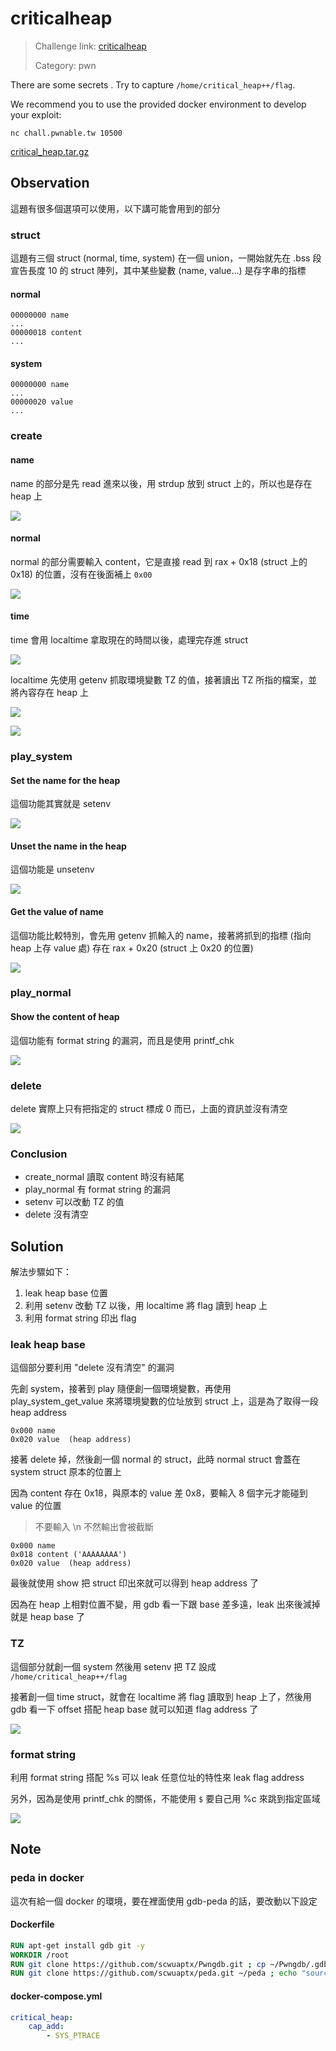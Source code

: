 # criticalheap

> Challenge link: [criticalheap](https://pwnable.tw/challenge/#8)
>
> Category: pwn

There are some secrets . Try to capture `/home/critical_heap++/flag`.

We recommend you to use the provided docker environment to develop your exploit:

`nc chall.pwnable.tw 10500`

[critical_heap.tar.gz](https://pwnable.tw/static/chall/critical_heap.tar.gz)

## Observation

這題有很多個選項可以使用，以下講可能會用到的部分

### struct

這題有三個 struct (normal, time, system) 在一個 union，一開始就先在 .bss 段宣告長度 10 的 struct 陣列，其中某些變數 (name, value...) 是存字串的指標

#### normal

```
00000000 name
...
00000018 content
...
```

#### system

```
00000000 name
...
00000020 value
...
```

### create

#### name

name 的部分是先 read 進來以後，用 strdup 放到 struct 上的，所以也是存在 heap 上

![](https://lh3.googleusercontent.com/HRioEtgDubcktNh_fYUY7wU3B97Fhl0N1s_WlziejzYyus1q4n7EOJBMOBYxLH0V0GCDLMOT0Pl9AmmwCNQrr1A6H8xP5g2yT8G3ydgiDkL4OEbt8V-RKgXAhObyCN4wH1400x7kEevBWC7-jb_MVFsXpOY6JNb9dZ9a8Hy7rvnBGx-Y81hJ3Xit91ZcBn6vycAdHBqoS8oXfvRLdyfMdsr7zDaua8HLcBeXV-rUZZxTRLtaAGmQmLN5bME5crfzlYW8qqtdULA-OY9XY_A7eQ09ERImmK2UAw5_guRQNw5NBjakI9QAPkRAiw4SeG0UULshVV9RJ_QFSPd9543hbXYU34Ce58SzhLzAGl-cyG7HRWO4_idvRYGNd-Sp_kV2WM7Q8DkxTusVHPKoEIlUFOn_HR9uN4DYwJSLj3n9CZc_Ih-eKD7g_CXMUVORWrgz6MW5fIVkc76Yhojc0i3reMe4CYu16BEnd7yHsSMsU6LL63s_Tnfrh7gncvVxJ_U8OBMAot5BwAhpaH6ep4HaY9CsrPbO2K9wqNUwhMPWMZkbER1cHYtpTel_J-lu4vTIXNls2CdtvxvWhu6X1l6zOau5ChFA8EP_X278Gw=w1276-h268-no)

#### normal

normal 的部分需要輸入 content，它是直接 read 到 rax + 0x18 (struct 上的 0x18) 的位置，沒有在後面補上 `0x00`

![](https://lh3.googleusercontent.com/vI-cgKNMdpdN5WcdkYpr65PsJN285NEBwX7L3ykzVfGoxPO3zRND1c_SVKYe8CVFGbZ00LXQTmQ31ezy85ErEi69khnf5EwGkYKN1y3ou3WIqI5UveKDj-4CX8STRm_TkGT872R6dxTiyqXxQTQKz9tf2rqRPYWUrVta8eddCyZGoN-a2Bia75CuNrb9mG3bBumvxNQma58yAdjAa2Wt56gwJnvChAmetUk_SGC6adZ-IDqNBGapGV28nexQWGxTJPerD7lTuMu0mJxwmMlKRjxfwJCooo8iycJbHl9wW6d6zUlz6-oavLDuyFshF4TaN6ZAzZC3Pm43x_GKnFHz5KzFCLGhGNaPe4Rfr8MJmsU8hhCkOECao85NceP-2GiCUIPh_78mVWBTVj2c1qMJXy2z92GKHd82GAT9ZompjJYU-TrTJl3ezbHGQ-Si7Wru8uj9d2P6sqeBcofPm-_lID38tSCgQ1MUPuhPYD39VaBkmNT1lUE3S0RahSZ8xuDbHWm3Lkxxa5mSO51M26GNfbAzv9optgyD7E6Qsl1Xoh6BwVnXN56P_izxyQxflrlyVT4vilx8zllKQKM_1VqS_Drtfh0ilVqJEviuxg=w1056-h356-no)

#### time

time 會用 localtime 拿取現在的時間以後，處理完存進 struct

![](https://lh3.googleusercontent.com/KtEuqCT0AElcVu1C6K3LzIgaYmPia2SZQELMpuJETNP-oCYGNclwjbADHqeZA_m5nNz_AfVXdzG68A2Rvl-kubJamdHc6T1As0kZ1fvGMr5FFZmOidVMhIgAaqlg3QuUnBOifMj_0WfzxwAaYg64a6HDg6WrbZI_dv5qFSd-OPn6u4PJyUzn5DZau8foycKIVOuL6VAfr2PQ_yX68iXrypR6pCz6Pl8UQtIFe_SW3ewp4A8Ge01L-SkpDQxt8DHkM73oqrlBrH1yBdgGqJ7JDz9LC1smSYPkoweRMKKo8pGZMQ61B3Ba08yt_y7VzguSDBCYfA0j5FS-nShRl3y5SN50RQ9rrcLTfO-4-rG37KVSEn8_NkA5XwYQA7yyHe2wDG2R_NthaYRdFJIC-HgC4mdPY2YwSfCudPlKJYCG0vr4BcA8FpvLQUICVXcbgljZGGhsBf1UoXKzXZnCEmV9Xi0skiI-SHRDlnldjmZKM1enXj9QUvSFN6a2WL2cX-DtKSfYyEvN89JnGBxiBUxRE0Z_eXbswtX_vCJYwKqlrPme8Kw4vluQ44Uvgt8EhKBT4CL3EZy8uSH6CN6WdYotTwdjyZxqnM0zo95gXg=w1002-h136-no)

localtime 先使用 getenv 抓取環境變數 TZ 的值，接著讀出 TZ 所指的檔案，並將內容存在 heap 上

![](https://lh3.googleusercontent.com/PG9GXIWpWmIhcjI7kUlh1__ZxGAbOSs69G1BEJ4r0qVEe5rU9HIcpI_rca1Nmb399KAT7Z0pnHuRosnJkOVGp4Fymxyxar4xIO39Pqy2nvJPRNxRSUoGzgVkEsH708z3cgYOEaSDOPUP-PFrbHuujJTAyoiGd5xiRuHjAL_CfxCm6s8qsnq6NJWFYFJfIpzlOH09nQ45ed2UrHmlBSnZYz-q5RleGrl-vhtPpjB5EkyBl5_z1_8Lv6i_yTaqIN9vr4_ta_WNf8KcVo9r_7A8SOvCIT61Fe5PagF7z1SEWarqVxq_vNTF7y9k690W-LBLoEFN82sZIdiDhaVl7FKPkdzzp8c-z7BnpDKH1yAxo37NJRA6R7CZdGdnIr3zFQkIm0hdH3q3U5iorKHthYV7M1KLIo_mJMacvPbtkMn0ccIHEpM6P6_pMnFbMHfZH-3HM4jeBT7-AnXcLIvALvdeLpQtH4B68rP11vY4XFTD5npLoLY9SRSUixc8eiKWH0jo_S8vczY8TVgwsmn9m_3F32Pww0Kq8mAvrldVIMR1tWGxS9e_gckqnDGkjvs4g7ODwxNqYg5etRIyV6dsoULWZnGoD8pBtWZ9QCXbUw=w1710-h456-no)

![](https://lh3.googleusercontent.com/MtXYZAf6FxdwR6Apkj0Y_6G0LVjE0sNgFQOjL94z52nmFkdFCnoqRlF6J7kpSMf-Jv-2pIdLBOrJ_gmHinpuooe5-wMnQqsH7kVZiJpLTA0Ryz9sVmoMpGl6tksSiASc_5mYtv-Qw0UdXAGmmiAuKz4BUG3WkPf5zHLJdJqFN_-vwVmznL9QDsjBUe-MSnwStGMrXM6vkO6hZKD97emH42_kdc5R5cFurCOpHEzgs4VDPnCX0t-JKNTqAnID56uULAo1j3hXOrn9CofMTGTNUwguhIfr1UHWlaBC6XWhT6ax4J_jwFPgMTaPHVYbQBq2H-qQ8MzMLJ5mlQHRCKr3ki1gdU7fYKrYg9pGNKonBr4EATdOIfTB9z_5CClpxLL89YdgL9AGBrHCbt39SddSjVOpLneye28fKZKd6jdXLDu7MMCJuW8VMMJ5K1utUbCFT1M-AS6MGHacOm4pAHjXRm_U4o3UctXMJ46LnGsV6zdGKg6Jd5Vix9Er7UYJork9W_Ia7Sz5UPRW3fIo56XxAmFA7ZK1ncMJMIaE18in0XyzXujFXbZziNnOzKS0l6hqqudFuZkfDwySK5NGtXk1ccmAhEI1o1_E1ke7ug=w1628-h542-no)

### play_system

#### Set the name for the heap

這個功能其實就是 setenv

![](https://lh3.googleusercontent.com/KdQWIK5RdEtqX28DyvEsoYypn3z_ifzaL-cRpYsc2-c4By71fcYYrAqf0DQgOzmlCIlZ02C_HOUE6wiQMz2finFfWnVZyA31zm8XpwCziXKO4KDsHlrJVLYVFEVS4B_BQKgEbvvpTuBCbCODlhd0FS9pnQ8L1yjjhXsO7CF2ry8XSkhwHkFBhvwTTeQUoLc3opuVHE-2v06fxaqGCHV9dAz3RQXlpPzoFFzXM1F-DOn2CIHQZEwIyCBmQgNkH9m-07S3OGCvMylz0T9MRLC-MMVHdGfhjF5GuQ6X0mzu6kWQOa80SpySplSuYnbcO9qqGw1UTK6s2N6ng1YRxmkUDrvoBfZBTBoA3lUXNgRROom08vP9gt6T_NcMi7zlAcpX5tqPzB-pCj191P26OFGlqzZdlr_ZDx9ujohKDhQCaTGcBOS8QM6WGncja--xVLVBLHgpNKTnZjU9qgHpz1lpl49krTyVXFw34HvjNxr9cuIdChFSP56h87gsPXWqdKz_myMM9Tww3PV8DLmA8N73t6wT04V_euYbi-u3HjtGUT1fcJ1zZ7sGTDEcPB-1ZYAdYwvhx1gLjkj52Prva_wE26HQe0W60tuIlQD0Ng=w962-h262-no)

#### Unset the name in the heap

這個功能是 unsetenv

![](https://lh3.googleusercontent.com/Dm4mNcmPdsgdvI-AuaPvN63bSeVbq7pZQrUaEqig6yobMlW_HNLlb5lS6MoMO58DT4oPN2T3oqfFMQ8FBbgFeQCVjRtsFs7gRsX6EcB8iarHTYw4O2VqnguY3OdaT3WZNULaTPXq6UZyI1JfnUSfkNp7Q3McEiMVKNbDjaXjdBTeeGbdt3CseLUlXmax3c50WvfS3f7AuYYkTvyzlvW5w3CzFdoskXudaZGxACaE77tDITwkIq4-hQuZNpvlRbwx8uVv_sLh3SGJ1ZHiGkrbFhMz_rYlwX8GUiC-wgz7vmYDDvJxnL3C0DXbmus8Q4vbOY-plDSF4Nh4d0PGsuGXe4twTT1hFucyhE63rJCNVmSQr_DmkZK4q_30Q9618fIX0czxtG3ksfWDzCKDkkag-hA4JYXy6lFkG7_jHiPf7LnBv6zLay7PuYnXuqFhz_A8lCPes848qsZrnoe8cbYCZ1W13h7pQW4Fi9TkWUwxywO6gxB0DSIIu_-D020bLdAw3M56lyITaasYAsxIIceOA-rro02LBfUd-XhyDqN6BmH-xucZnog_DTxL0X3I5N4m54brQBfO5tM32SVoEY8u7QUCKcp8FkFUN_P89w=w1028-h188-no)

#### Get the value of name

這個功能比較特別，會先用 getenv 抓輸入的 name，接著將抓到的指標 (指向 heap 上存 value 處) 存在 rax + 0x20 (struct 上 0x20 的位置)

![](https://lh3.googleusercontent.com/WRD3giNGiEyj9BDFXZ2w7NsNJqQqLtRaw5khzYNEQGZcXxVfLypNxe6U_6F1cD8gGYO3R8_7w2vLmRdHNdMs0VWfZvu1_65ayZw6FREidtSnYmX5Hq2HlShyFkTg84uLYO7sLEEoBlwqjX3hTz2AT22wqNMY-Jg-oxeICWGP8d-2T4ek1L3N7aYk_VPKboBYQmCfxT8fJCWly2ujeY3_bxM5mJ4LMJfFQm2fOHqxB7lpWZsz3HKPG-fn_OtA4WaJL6CWZfGlvo-b2BpYHB9f8vTA7bZxp-a3jjXYXPzJQWDDx8kLmGKT34Px_7s4xPykDZBN75uu2usyeidLmIeT0uAd50AsC2E9lxc317ws3g1pyNLVmexYbHDQt8DWsuSACHjOGj-gJsmeCqp_6tKTKLXykQvN2acb6iicHAKC0HKeXoBww0eKoAlJi8uwYlawXfMdG0z7rIBYIMfqDKwxTU7u-zjgoHodgba0W-Yv8ifa2GtMwUTlCWA1LQSyCPsghcrpycWWIhYmArHZAPU5AXk5H3fAf5U_YYiRFsYaliioCRnAny_MvyeJpaFj9YOFbselWvAsF4cHnmnEzt721P-s27e4VQ03Aha7pw=w1166-h406-no)

### play_normal

#### Show the content of heap

這個功能有 format string 的漏洞，而且是使用 printf_chk

![](https://lh3.googleusercontent.com/9Lg0-CLj24zPq904FsB79Vi5pHxvdGtT9QzHb3ZQ-qwhiWzLFdf_kFtbg2O-WqU77eB_ugP1emPcM2RbovybUxE3yg3OfUTV1U3RJ201A0nexa1u_-QDmKcAwxH7dQpOEsIwdOyLnTJ9YlcHSjQZ1iVYZ58NjurxC4qD6-6JpejOIBto-RRvb8k6-G4xh-3ez4LgJJLqwauB1ap3z9oxG-4wpVR26iS8aGFY9EcVOhYuq9WIJZTINGfKYM4q76LuAjkw8ay3K2eUc8YuDMkLd8JV-_4wAVy4jA-QIyGxp9QwE5-_5ZBGMyXViRRPqXyn3qm3wjg_Qcyeg9PAjRxsQ2EqD_4Aj_F8IPxYlzHkvUYc_tJXc1fe6IwPJfEjyB_Pj2xAk1wHyTt62NZ299Af6hT2AM6opnS2J2GkzN8bvK5bYxlYmUcU2033AEfC-JDVSFGOLxV5zCDgHOjXiL2ZXRYc0JdK1FhK23eLetJyE3ZJzZw5OrLKwGFXKxagdB0crorlmOcBmdXhg887R8YaEkt5aqtsEeXsoEUU7dJ5IzNRgqda1XchI_tELTtO_28WXCTf-ELOWbyeoEC434GLBE1GfDSz0H_kKt2_WQ=w1318-h494-no)

### delete

delete 實際上只有把指定的 struct 標成 0 而已，上面的資訊並沒有清空

![](https://lh3.googleusercontent.com/cbKj_uIbSZW6YlwijBufYIXETYjHkARepJ6h8UQF--4TKjBeedl5mfp4nikGla9W68FscAtcJnUtAz-80gmR5YF6GyztDy2G4QiOc4hh9-YnB_-MdF8V9Ltwmq4i4ZHqYv6HgF8sOWPpbTGf5gTHFCkOd8gPogKZk3Awfn2TG8nRlmxrSoj8YiWKwDfJauNaD0yused_OL-V1LkGOYlTZhDgmgC5SZAlyOaJZqFLwvBHbsecDYK4OFnZGWm7G4S2BXNjsWM94KG8M2frpTg-BXtHUFXKUWxRf5diwSWj5PYRn-rGEWQ1zopU8Zr0UgPZf9AZhH6H3KzngcEx59YxwCpg94qxtE82UqbA5ZoFwck5c0UZ_GvZz4XZ2my7jB76QKUZev7AY_m8tYy-GBbBfJZunNrlNpa1-zCA1plTEhn3n3uirf8hRUGvh-hHiIMJKu9sX2azJ9Z1pv1xXmwR_c5gwihodaS7Ew70jhvG6tzr45-TcI57eGyJ0oyYjeBcGqLW6dWZ8noL8Sn092--7rm9YT8BWYMYsqaM6REElllGF2S62G3DPdNS-Yn6CC-ChjrF5_5l9Oqd1c29p1aLaNttVnwOObxg0vz7Bg=w1090-h448-no)

### Conclusion

- create_normal 讀取 content 時沒有結尾
- play_normal 有 format string 的漏洞
- setenv 可以改動 TZ 的值
- delete 沒有清空

## Solution

解法步驟如下：

1. leak heap base 位置
2. 利用 setenv 改動 TZ 以後，用 localtime 將 flag 讀到 heap 上
3. 利用 format string 印出 flag

### leak heap base

這個部分要利用 "delete 沒有清空" 的漏洞

先創 system，接著到 play 隨便創一個環境變數，再使用 play_system_get_value 來將環境變數的位址放到 struct 上，這是為了取得一段 heap address

```
0x000 name
0x020 value  (heap address)
```

接著 delete 掉，然後創一個 normal 的 struct，此時 normal struct 會蓋在 system struct 原本的位置上

因為 content 存在 0x18，與原本的 value 差 0x8，要輸入 8 個字元才能碰到 value 的位置

>不要輸入 \n 不然輸出會被截斷

```
0x000 name
0x018 content ('AAAAAAAA')
0x020 value  (heap address)
```

最後就使用 show 把 struct 印出來就可以得到 heap address 了

因為在 heap 上相對位置不變，用 gdb 看一下跟 base 差多遠，leak 出來後減掉就是 heap base 了

### TZ

這個部分就創一個 system 然後用 setenv 把 TZ 設成 `/home/critical_heap++/flag`

接著創一個 time struct，就會在 localtime 將 flag 讀取到 heap 上了，然後用 gdb 看一下 offset 搭配 heap base 就可以知道 flag address 了

![](https://lh3.googleusercontent.com/Kyn4pR56pdq8SDxyx-nCH3SUIQ3X5nPs2w7J3A83lBs79-FGJMFZAroE_qzvLddXrWOoUGA7q-UgVlZI2cCkY5DKAI9A2U4Z8ZyKWLta2Z8c9Lu7C6PpsuM85LciaiA8FAiEHiexjJ5IWVadfH1ro5TjEuoFigzkNL1eFFsMteUkGaXP0keIlqnkbMmlMOdUg8Vdu2tzaDltKoG55MudTTZinVzGE1WjLPq4NwZ8bKCsCNWGGuAz07CQqB0GVT-AJxQ_h2Ny5dzmfPia_c93eDDIJrszgkyaxXzyn_Vp-ydacc0jc4ku4-tpmc5gdLbJNwxxMScSudTCAwmG6JUz_StQRAdRRPJkrTo1dIerzfOCXvOh7k2QqAWvfEeYsIzbEzCFraYCDtaFgNHjQdQdWjAQDXrsb65a6Bc8ZDatDeRYkECL7brbOuFxvy4DjjC8PbiFkP05W5M9vkiwChR25NXX1dXaR5fG9HRxhnUIsSqZPBUTAAZ-r_IYq_NSVGraJvZALsWXruKL5a6LXNdvnFnT8X1FuIcBbS2wwLZVrnWJZ3QyyOreF5aMxGz5O6ZMlu7GcajaRrBlHALdWJv6M3BelUqhBRZRlD240w=w1990-h750-no)

### format string

利用 format string 搭配 %s 可以 leak 任意位址的特性來 leak flag address

另外，因為是使用 printf_chk 的關係，不能使用 `$` 要自己用 %c 來跳到指定區域

![](https://lh3.googleusercontent.com/OgYVPHk-ayIh0_tNudYfMMNJHLux-M_oW3gicAzh2YOpFhJugoYx6oAix7OqDqoGo5Q3s-ZJeoiVs7BzRNCa-ZgrDzGAvpjc5moz-ecE-6aFBM9aCooCcMmTPyZJHzmM2RGA9IP9N30n55TryLkhT895zQEP1v2DO8e-5LJJpg9K5LqJVtVHCvZ3UpivGOL2x_SnnqDbDEXsjlhUBxeFPjNHVm336THU28k4As_m4Wn6rttwlPUxA9vCywCVimZv5AP1841Ki_p9uAu5sBkWeNLYusBkJypTnvHbQLK-Z6vL64c5_HvXgR1sIYffo-BB2RqKLP51oDw4EvSiMVOslbhSC7LXEFZTZyaxGkaFwkSACYRn6A91EBR0Wy409eDyqiJ16X5hDivntwkKYY0k7qS46YrKgtUZGDczA9ihpM-rg6ps9NT4irKhULFjn3G14XNkWNlL9w3ErYLqyaqCDb7ARWJ6uAdukSGBRcym70YUA0eeMp9_5t8z8nl9XDOYCKDZn_2_OUmlGyfvvvJzINq1-3T8qlaPCzzVd_mZikSUF-XorwN7EW5g98pBmU4aXtCQQwl5IXLgSa1vvt-XPeGfkXs_DcfHsIQifQ=w1488-h932-no)

## Note

### peda in docker

這次有給一個 docker 的環境，要在裡面使用 gdb-peda 的話，要改動以下設定

#### Dockerfile

```dockerfile
RUN apt-get install gdb git -y
WORKDIR /root
RUN git clone https://github.com/scwuaptx/Pwngdb.git ; cp ~/Pwngdb/.gdbinit ~/
RUN git clone https://github.com/scwuaptx/peda.git ~/peda ; echo "source ~/peda/peda.py" >> ~/.gdbinit ; cp ~/peda/.inputrc ~/
```

#### docker-compose.yml

```yaml
critical_heap:
	cap_add:
		- SYS_PTRACE
```

